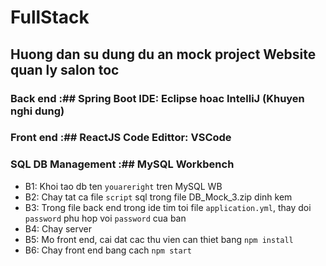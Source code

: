 # FullStack
## Huong dan su dung du an mock project Website quan ly salon toc
### Back end :## Spring Boot IDE: Eclipse hoac IntelliJ (Khuyen nghi dung)
### Front end :## ReactJS Code Edittor: VSCode
### SQL DB Management :## MySQL Workbench

- B1: Khoi tao db ten `youareright` tren MySQL WB 
- B2: Chay tat ca file `script` sql trong file DB_Mock_3.zip dinh kem 
- B3: Trong file  back end trong ide tim toi file `application.yml`, thay doi `password` phu hop voi `password` cua ban
- B4: Chay server
- B5: Mo front end,  cai dat cac thu vien can thiet bang `npm install`
- B6: Chay front end bang cach `npm start`
